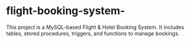# flight-booking-system-
This project is a  MySQL-based Flight &amp; Hotel Booking System.   It includes tables, stored procedures, triggers, and functions to manage bookings.

